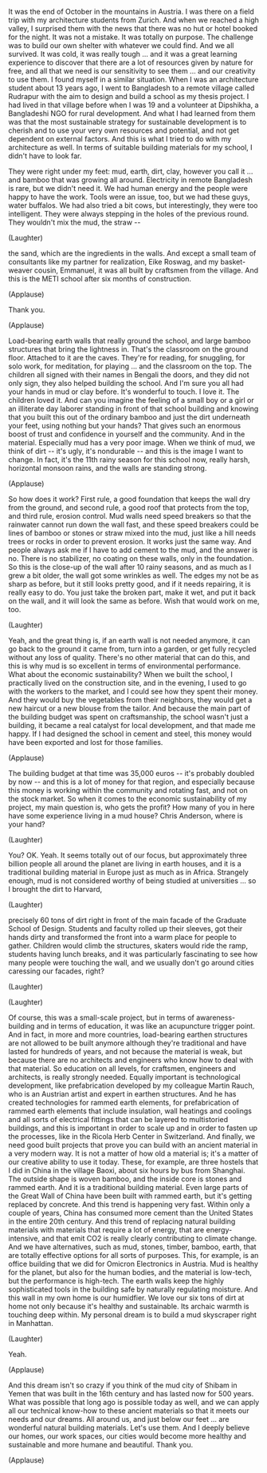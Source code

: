 
It was the end of October
in the mountains in Austria.
I was there on a field trip
with my architecture students from Zurich.
And when we reached a high valley,
I surprised them with the news
that there was no hut
or hotel booked for the night.
It was not a mistake.
It was totally on purpose.
The challenge was to build our own shelter
with whatever we could find.
And we all survived.
It was cold, it was really tough ...
and it was a great learning experience
to discover that there are a lot
of resources given by nature for free,
and all that we need
is our sensitivity to see them ...
and our creativity to use them.
I found myself in a similar situation.
When I was an architecture student
about 13 years ago,
I went to Bangladesh
to a remote village called Rudrapur
with the aim to design and build
a school as my thesis project.
I had lived in that village before
when I was 19 and a volunteer
at Dipshikha, a Bangladeshi NGO
for rural development.
And what I had learned from them
was that the most sustainable strategy
for sustainable development
is to cherish and to use
your very own resources and potential,
and not get dependent on external factors.
And this is what I tried to do
with my architecture as well.
In terms of suitable building
materials for my school,
I didn&#39;t have to look far.

They were right under my feet:
mud, earth, dirt, clay,
however you call it ...
and bamboo that was growing all around.
Electricity in remote Bangladesh is rare,
but we didn&#39;t need it.
We had human energy
and the people were happy
to have the work.
Tools were an issue, too,
but we had these guys,
water buffalos.
We had also tried a bit cows,
but interestingly,
they were too intelligent.
They were always stepping
in the holes of the previous round.
They wouldn&#39;t mix the mud, the straw --

(Laughter)

the sand, which are
the ingredients in the walls.
And except a small team of consultants
like my partner
for realization, Eike Roswag,
and my basket-weaver cousin, Emmanuel,
it was all built by craftsmen
from the village.
And this is the METI school
after six months of construction.

(Applause)

Thank you.

(Applause)

Load-bearing earth walls
that really ground the school,
and large bamboo structures
that bring the lightness in.
That&#39;s the classroom on the ground floor.
Attached to it are the caves.
They&#39;re for reading,
for snuggling, for solo work,
for meditation, for playing ...
and the classroom on the top.
The children all signed
with their names in Bengali the doors,
and they did not only sign,
they also helped building the school.
And I&#39;m sure you all had your hands
in mud or clay before.
It&#39;s wonderful to touch. I love it.
The children loved it.
And can you imagine the feeling
of a small boy or a girl
or an illiterate day laborer standing
in front of that school building
and knowing that you built this
out of the ordinary bamboo
and just the dirt underneath your feet,
using nothing but your hands?
That gives such an enormous boost
of trust and confidence
in yourself and the community.
And in the material.
Especially mud has a very poor image.
When we think of mud, we think of dirt --
it&#39;s ugly, it&#39;s nondurable --
and this is the image I want to change.
In fact, it&#39;s the 11th rainy season
for this school now,
really harsh, horizontal monsoon rains,
and the walls are standing strong.

(Applause)

So how does it work?
First rule, a good foundation
that keeps the wall dry from the ground,
and second rule, a good roof
that protects from the top,
and third rule, erosion control.
Mud walls need speed breakers
so that the rainwater
cannot run down the wall fast,
and these speed breakers
could be lines of bamboo
or stones or straw mixed into the mud,
just like a hill needs trees or rocks
in order to prevent erosion.
It works just the same way.
And people always ask me
if I have to add cement to the mud,
and the answer is no.
There is no stabilizer,
no coating on these walls,
only in the foundation.
So this is the close-up of the wall
after 10 rainy seasons,
and as much as I grew a bit older,
the wall got some wrinkles as well.
The edges my not be as sharp as before,
but it still looks pretty good,
and if it needs repairing,
it is really easy to do.
You just take the broken part,
make it wet, and put it back on the wall,
and it will look the same as before.
Wish that would work on me, too.

(Laughter)

Yeah, and the great thing is,
if an earth wall is not needed anymore,
it can go back to the ground it came from,
turn into a garden,
or get fully recycled
without any loss of quality.
There&#39;s no other material
that can do this,
and this is why mud is so excellent
in terms of environmental performance.
What about the economic sustainability?
When we built the school,
I practically lived
on the construction site,
and in the evening, I used to go
with the workers to the market,
and I could see
how they spent their money.
And they would buy
the vegetables from their neighbors,
they would get a new haircut
or a new blouse from the tailor.
And because the main part
of the building budget
was spent on craftsmanship,
the school wasn&#39;t just a building,
it became a real catalyst
for local development,
and that made me happy.
If I had designed the school
in cement and steel,
this money would have been exported
and lost for those families.

(Applause)

The building budget at that time
was 35,000 euros --
it&#39;s probably doubled by now --
and this is a lot of money
for that region,
and especially because this money
is working within the community
and rotating fast,
and not on the stock market.
So when it comes to the economic
sustainability of my project,
my main question is, who gets the profit?
How many of you in here
have some experience
living in a mud house?
Chris Anderson, where is your hand?

(Laughter)

You? OK.
Yeah.
It seems totally out of our focus,
but approximately three billion people
all around the planet
are living in earth houses,
and it is a traditional building material
in Europe just as much as in Africa.
Strangely enough,
mud is not considered worthy
of being studied at universities ...
so I brought the dirt to Harvard,

(Laughter)

precisely 60 tons of dirt
right in front of the main facade
of the Graduate School of Design.
Students and faculty
rolled up their sleeves,
got their hands dirty
and transformed the front
into a warm place for people to gather.
Children would climb the structures,
skaters would ride the ramp,
students having lunch breaks,
and it was particularly fascinating to see
how many people were touching the wall,
and we usually don&#39;t go around cities
caressing our facades, right?

(Laughter)


(Laughter)

Of course, this was a small-scale project,
but in terms of awareness-building
and in terms of education,
it was like an acupuncture trigger point.
And in fact, in more and more countries,
load-bearing earthen structures
are not allowed to be built anymore
although they&#39;re traditional
and have lasted for hundreds of years,
and not because the material is weak,
but because there are
no architects and engineers
who know how to deal with that material.
So education on all levels,
for craftsmen, engineers and architects,
is really strongly needed.
Equally important
is technological development,
like prefabrication developed
by my colleague Martin Rauch,
who is an Austrian artist
and expert in earthen structures.
And he has created technologies
for rammed earth elements,
for prefabrication
of rammed earth elements
that include insulation,
wall heatings and coolings
and all sorts of electrical fittings
that can be layered
to multistoried buildings,
and this is important in order to scale up
and in order to fasten up the processes,
like in the Ricola Herb Center
in Switzerland.
And finally, we need good built projects
that prove you can build
with an ancient material
in a very modern way.
It is not a matter
of how old a material is;
it&#39;s a matter of our creative
ability to use it today.
These, for example, are three hostels
that I did in China in the village Baoxi,
about six hours by bus from Shanghai.
The outside shape is woven bamboo,
and the inside core
is stones and rammed earth.
And it is a traditional building material.
Even large parts
of the Great Wall of China
have been built with rammed earth,
but it&#39;s getting replaced by concrete.
And this trend is happening very fast.
Within only a couple of years,
China has consumed more cement
than the United States
in the entire 20th century.
And this trend of replacing
natural building materials
with materials that require
a lot of energy,
that are energy-intensive,
and that emit CO2
is really clearly contributing
to climate change.
And we have alternatives,
such as mud, stones, timber,
bamboo, earth,
that are totally effective options
for all sorts of purposes.
This, for example,
is an office building that we did
for Omicron Electronics in Austria.
Mud is healthy for the planet,
but also for the human bodies,
and the material is low-tech,
but the performance is high-tech.
The earth walls keep the highly
sophisticated tools in the building safe
by naturally regulating moisture.
And this wall in my own home
is our humidfier.
We love our six tons of dirt at home
not only because
it&#39;s healthy and sustainable.
Its archaic warmth
is touching deep within.
My personal dream is to build
a mud skyscraper right in Manhattan.

(Laughter)

Yeah.

(Applause)

And this dream isn&#39;t so crazy
if you think of the mud city
of Shibam in Yemen
that was built in the 16th century
and has lasted now for 500 years.
What was possible that long ago
is possible today as well,
and we can apply
all our technical know-how
to these ancient materials
so that it meets our needs and our dreams.
All around us,
and just below our feet ...
are wonderful natural building materials.
Let&#39;s use them.
And I deeply believe
our homes, our work spaces, our cities
would become more healthy and sustainable
and more humane
and beautiful.
Thank you.

(Applause)

